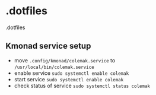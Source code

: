 # .dotfiles
.dotfiles

## Kmonad service setup

- move `.config/kmonad/colemak.service` to `/usr/local/bin/colemak.service`
- enable service `sudo systemctl enable colemak`
- start service `sudo systemctl enable colemak`
- check status of service `sudo systemctl status colemak`
